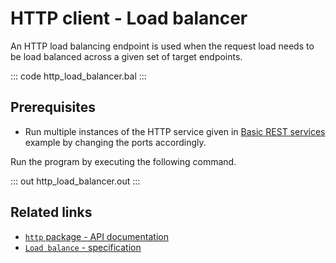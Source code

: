 # HTTP client - Load balancer

An HTTP load balancing endpoint is used when the request load needs to be load balanced across a given  set of target endpoints.

::: code http_load_balancer.bal :::

## Prerequisites
- Run multiple instances of the HTTP service given in [Basic REST services](/learn/by-example/http-basic-rest-service/) example by changing the ports accordingly.

Run the program by executing the following command.

::: out http_load_balancer.out :::

## Related links
- [`http` package - API documentation](https://lib.ballerina.io/ballerina/http/latest/)
- [`Load balance` - specification](https://ballerina.io/spec/http/#2417-load-balance)
